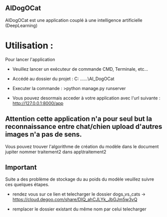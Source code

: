 ## AIDogOCat 

AIDogOCat est une application couplé à une intelligence artificielle (DeepLearning)


# Utilisation :

Pour lancer l'application 

- Veuillez lancer un exécuteur de commande CMD, Terminale, etc...

- Accédé au dossier du projet : C: \...\...\AI_DogOCat

- Executer la commande : >python manage.py runserver

- Vous pouvez desormais acceder à votre application avec l'url suivante : http://127.0.0.1:8000/app


## Attention cette application n'a pour seul but la reconnaissance entre chat/chien upload d'autres images n'a pas de sens.


Vous pouvez trouver l'algorithme de création du modèle dans le document jupiter nommer traitement2 dans app\traitement2

## Important
Suite a des problème de stockage du au poids du modèle veuillez suivre ces quelques étapes.

- rendez vous sur ce lien et telecharger le dossier dogs_vs_cats -> https://cloud.degoo.com/share/DIQ_ahCJLYk_JbGJm5w3vQ

- remplacer le dossier existant du même nom par celui telecharger
